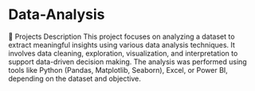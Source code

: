 # Data-Analysis
📌 Projects Description
This project focuses on analyzing a dataset to extract meaningful insights using various data analysis techniques. It involves data cleaning, exploration, visualization, and interpretation to support data-driven decision making. The analysis was performed using tools like Python (Pandas, Matplotlib, Seaborn), Excel, or Power BI, depending on the dataset and objective.
